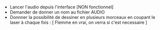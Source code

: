 - Lancer l'audio depuis l'interface [NON fonctionnel]
- Demander de donner un nom au fichier AUDIO
- Donnner la possibilité de dessiner en plusieurs morceaux en coupant le laser à chaque fois  : [ Flemme en vrai, on verra si c'est necessaire ] 
